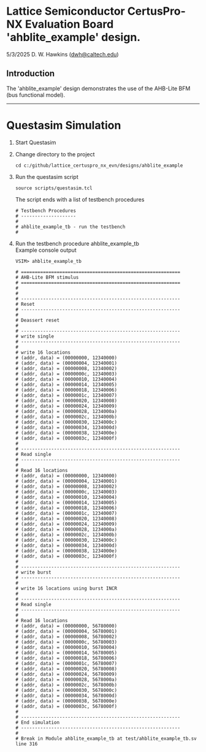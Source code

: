 # Lattice Semiconductor CertusPro-NX Evaluation Board 'ahblite_example' design.

5/3/2025 D. W. Hawkins (dwh@caltech.edu)

## Introduction

The 'ahblite_example' design demonstrates the use of the AHB-Lite BFM (bus functional model).

-------------------------------------------------------------------------------
# Questasim Simulation

1. Start Questasim

2. Change directory to the project
   ~~~
   cd c:/github/lattice_certuspro_nx_evn/designs/ahblite_example
   ~~~  

3. Run the questasim script
   ~~~
   source scripts/questasim.tcl
   ~~~  

   The script ends with a list of testbench procedures  
   ~~~
   # Testbench Procedures
   # --------------------
   #  
   # ahblite_example_tb - run the testbench
   #  
   ~~~  

4. Run the testbench procedure ahblite_example_tb  
   Example console output
   ~~~
   VSIM> ahblite_example_tb

   # ==========================================================
   # AHB-Lite BFM stimulus
   # ==========================================================
   #  
   #  
   # ----------------------------------------------------------
   # Reset
   # ----------------------------------------------------------
   #  
   # Deassert reset
   #  
   # ----------------------------------------------------------
   # write single
   # ----------------------------------------------------------
   #  
   # write 16 locations
   # (addr, data) = (00000000, 12340000)
   # (addr, data) = (00000004, 12340001)
   # (addr, data) = (00000008, 12340002)
   # (addr, data) = (0000000c, 12340003)
   # (addr, data) = (00000010, 12340004)
   # (addr, data) = (00000014, 12340005)
   # (addr, data) = (00000018, 12340006)
   # (addr, data) = (0000001c, 12340007)
   # (addr, data) = (00000020, 12340008)
   # (addr, data) = (00000024, 12340009)
   # (addr, data) = (00000028, 1234000a)
   # (addr, data) = (0000002c, 1234000b)
   # (addr, data) = (00000030, 1234000c)
   # (addr, data) = (00000034, 1234000d)
   # (addr, data) = (00000038, 1234000e)
   # (addr, data) = (0000003c, 1234000f)
   #  
   # ----------------------------------------------------------
   # Read single
   # ----------------------------------------------------------
   #  
   # Read 16 locations
   # (addr, data) = (00000000, 12340000)
   # (addr, data) = (00000004, 12340001)
   # (addr, data) = (00000008, 12340002)
   # (addr, data) = (0000000c, 12340003)
   # (addr, data) = (00000010, 12340004)
   # (addr, data) = (00000014, 12340005)
   # (addr, data) = (00000018, 12340006)
   # (addr, data) = (0000001c, 12340007)
   # (addr, data) = (00000020, 12340008)
   # (addr, data) = (00000024, 12340009)
   # (addr, data) = (00000028, 1234000a)
   # (addr, data) = (0000002c, 1234000b)
   # (addr, data) = (00000030, 1234000c)
   # (addr, data) = (00000034, 1234000d)
   # (addr, data) = (00000038, 1234000e)
   # (addr, data) = (0000003c, 1234000f)
   #  
   # ----------------------------------------------------------
   # write burst
   # ----------------------------------------------------------
   #  
   # write 16 locations using burst INCR
   #  
   # ----------------------------------------------------------
   # Read single
   # ----------------------------------------------------------
   #  
   # Read 16 locations
   # (addr, data) = (00000000, 56780000)
   # (addr, data) = (00000004, 56780001)
   # (addr, data) = (00000008, 56780002)
   # (addr, data) = (0000000c, 56780003)
   # (addr, data) = (00000010, 56780004)
   # (addr, data) = (00000014, 56780005)
   # (addr, data) = (00000018, 56780006)
   # (addr, data) = (0000001c, 56780007)
   # (addr, data) = (00000020, 56780008)
   # (addr, data) = (00000024, 56780009)
   # (addr, data) = (00000028, 5678000a)
   # (addr, data) = (0000002c, 5678000b)
   # (addr, data) = (00000030, 5678000c)
   # (addr, data) = (00000034, 5678000d)
   # (addr, data) = (00000038, 5678000e)
   # (addr, data) = (0000003c, 5678000f)
   #  
   # ----------------------------------------------------------
   # End simulation
   # ----------------------------------------------------------
   #  
   # Break in Module ahblite_example_tb at test/ahblite_example_tb.sv line 316
   ~~~
   
